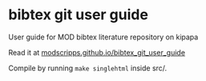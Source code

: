 # bibtex git user guide
User guide for MOD bibtex literature repository on kipapa

Read it at [modscripps.github.io/bibtex_git_user_guide](https://modscripps.github.io/bibtex_git_user_guide/index.html)

Compile by running `make singlehtml` inside src/.
